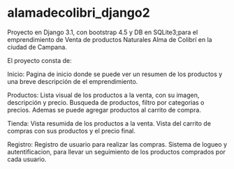 # alamadecolibri_django2

Proyecto en Django 3.1, con bootstrap 4.5 y DB en SQLite3;para el emprendimiento de Venta de 
productos Naturales Alma de Colibrí en la ciudad de Campana.

El proyecto consta de:

Inicio:
  Pagina de inicio donde se puede ver un resumen de los productos y una breve descripción de el emprendimiento.

Productos:
  Lista visual de los productos a la venta, con su imagen, descripción y precio. Busqueda de productos, filtro por categorias o precios. Ademas se puede agregar productos
  al carrito de compra.
  
Tienda:
  Vista resumida de los productos a la venta. Vista del carrito de compras con sus productos y el precio final.

Registro:
  Registro de usuario para realizar las compras. Sistema de logueo y autentificacion, para llevar un seguimiento de 
  los productos comprados por cada usuario.
